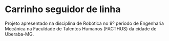 # Carrinho seguidor de linha
Projeto apresentado na disciplina de Robótica no 9º período de Engenharia Mecânica na Faculdade de Talentos Humanos (FACTHUS) da cidade de Uberaba-MG.
